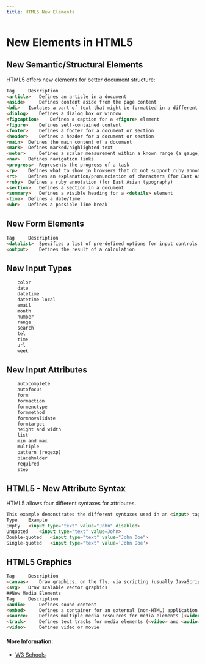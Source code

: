 ```yaml
---
title: HTML5 New Elements
---
```


# New Elements in HTML5

## New Semantic/Structural Elements
HTML5 offers new elements for better document structure:
```html
Tag 	Description
<article> 	Defines an article in a document
<aside> 	Defines content aside from the page content
<bdi> 	Isolates a part of text that might be formatted in a different direction from other text outside it
<dialog> 	Defines a dialog box or window
<figcaption> 	Defines a caption for a <figure> element
<figure> 	Defines self-contained content
<footer> 	Defines a footer for a document or section
<header> 	Defines a header for a document or section
<main> 	Defines the main content of a document
<mark> 	Defines marked/highlighted text
<meter> 	Defines a scalar measurement within a known range (a gauge)
<nav> 	Defines navigation links
<progress> 	Represents the progress of a task
<rp> 	Defines what to show in browsers that do not support ruby annotations
<rt> 	Defines an explanation/pronunciation of characters (for East Asian typography)
<ruby> 	Defines a ruby annotation (for East Asian typography)
<section> 	Defines a section in a document
<summary> 	Defines a visible heading for a <details> element
<time> 	Defines a date/time
<wbr> 	Defines a possible line-break
```
## New Form Elements
```html
Tag 	Description
<datalist> 	Specifies a list of pre-defined options for input controls
<output> 	Defines the result of a calculation
```
## New Input Types
```html 	
	color
    date
    datetime
    datetime-local
    email
    month
    number
    range
    search
    tel
    time
    url
    week
```
## New Input Attributes
```html 
    autocomplete
    autofocus
    form
    formaction
    formenctype
    formmethod
    formnovalidate
    formtarget
    height and width
    list
    min and max
    multiple
    pattern (regexp)
    placeholder
    required
    step
```
## HTML5 - New Attribute Syntax
HTML5 allows four different syntaxes for attributes.
```html 
This example demonstrates the different syntaxes used in an <input> tag:
Type 	Example
Empty 	<input type="text" value="John" disabled>
Unquoted 	<input type="text" value=John>
Double-quoted 	<input type="text" value="John Doe">
Single-quoted 	<input type="text" value='John Doe'>
```

## HTML5 Graphics
```html 
Tag 	Description
<canvas> 	Draw graphics, on the fly, via scripting (usually JavaScript)
<svg> 	Draw scalable vector graphics
##New Media Elements
Tag 	Description
<audio> 	Defines sound content
<embed> 	Defines a container for an external (non-HTML) application
<source> 	Defines multiple media resources for media elements (<video> and <audio>)
<track> 	Defines text tracks for media elements (<video> and <audio>)
<video> 	Defines video or movie
```

#### More Information:
* [W3 Schools](https://www.w3schools.com/html/html5_intro.asp)

